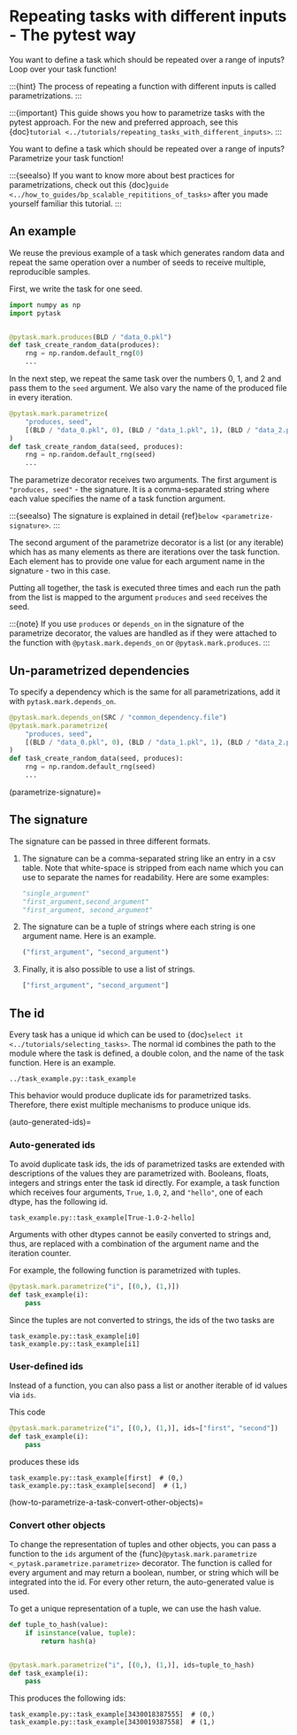 # Repeating tasks with different inputs - The pytest way

You want to define a task which should be repeated over a range of inputs? Loop over
your task function!

:::{hint}
The process of repeating a function with different inputs is called parametrizations.
:::

:::{important}
This guide shows you how to parametrize tasks with the pytest approach. For the new and
preferred approach, see this
{doc}`tutorial <../tutorials/repeating_tasks_with_different_inputs>`.
:::

You want to define a task which should be repeated over a range of inputs? Parametrize
your task function!

:::{seealso}
If you want to know more about best practices for parametrizations, check out this
{doc}`guide <../how_to_guides/bp_scalable_repititions_of_tasks>` after you made yourself
familiar this tutorial.
:::

## An example

We reuse the previous example of a task which generates random data and repeat the same
operation over a number of seeds to receive multiple, reproducible samples.

First, we write the task for one seed.

```python
import numpy as np
import pytask


@pytask.mark.produces(BLD / "data_0.pkl")
def task_create_random_data(produces):
    rng = np.random.default_rng(0)
    ...
```

In the next step, we repeat the same task over the numbers 0, 1, and 2 and pass them to
the `seed` argument. We also vary the name of the produced file in every iteration.

```python
@pytask.mark.parametrize(
    "produces, seed",
    [(BLD / "data_0.pkl", 0), (BLD / "data_1.pkl", 1), (BLD / "data_2.pkl", 2)],
)
def task_create_random_data(seed, produces):
    rng = np.random.default_rng(seed)
    ...
```

The parametrize decorator receives two arguments. The first argument is
`"produces, seed"` - the signature. It is a comma-separated string where each value
specifies the name of a task function argument.

:::{seealso}
The signature is explained in detail {ref}`below <parametrize-signature>`.
:::

The second argument of the parametrize decorator is a list (or any iterable) which has
as many elements as there are iterations over the task function. Each element has to
provide one value for each argument name in the signature - two in this case.

Putting all together, the task is executed three times and each run the path from the
list is mapped to the argument `produces` and `seed` receives the seed.

:::{note}
If you use `produces` or `depends_on` in the signature of the parametrize decorator, the
values are handled as if they were attached to the function with
`@pytask.mark.depends_on` or `@pytask.mark.produces`.
:::

## Un-parametrized dependencies

To specify a dependency which is the same for all parametrizations, add it with
`pytask.mark.depends_on`.

```python
@pytask.mark.depends_on(SRC / "common_dependency.file")
@pytask.mark.parametrize(
    "produces, seed",
    [(BLD / "data_0.pkl", 0), (BLD / "data_1.pkl", 1), (BLD / "data_2.pkl", 2)],
)
def task_create_random_data(seed, produces):
    rng = np.random.default_rng(seed)
    ...
```

(parametrize-signature)=

## The signature

The signature can be passed in three different formats.

1. The signature can be a comma-separated string like an entry in a csv table. Note that
   white-space is stripped from each name which you can use to separate the names for
   readability. Here are some examples:

   ```python
   "single_argument"
   "first_argument,second_argument"
   "first_argument, second_argument"
   ```

1. The signature can be a tuple of strings where each string is one argument name. Here
   is an example.

   ```python
   ("first_argument", "second_argument")
   ```

1. Finally, it is also possible to use a list of strings.

   ```python
   ["first_argument", "second_argument"]
   ```

## The id

Every task has a unique id which can be used to
{doc}`select it <../tutorials/selecting_tasks>`. The normal id combines the path to
the module where the task is defined, a double colon, and the name of the task function.
Here is an example.

```
../task_example.py::task_example
```

This behavior would produce duplicate ids for parametrized tasks. Therefore, there exist
multiple mechanisms to produce unique ids.

(auto-generated-ids)=

### Auto-generated ids

To avoid duplicate task ids, the ids of parametrized tasks are extended with
descriptions of the values they are parametrized with. Booleans, floats, integers and
strings enter the task id directly. For example, a task function which receives four
arguments, `True`, `1.0`, `2`, and `"hello"`, one of each dtype, has the following id.

```
task_example.py::task_example[True-1.0-2-hello]
```

Arguments with other dtypes cannot be easily converted to strings and, thus, are
replaced with a combination of the argument name and the iteration counter.

For example, the following function is parametrized with tuples.

```python
@pytask.mark.parametrize("i", [(0,), (1,)])
def task_example(i):
    pass
```

Since the tuples are not converted to strings, the ids of the two tasks are

```
task_example.py::task_example[i0]
task_example.py::task_example[i1]
```

### User-defined ids

Instead of a function, you can also pass a list or another iterable of id values via
`ids`.

This code

```python
@pytask.mark.parametrize("i", [(0,), (1,)], ids=["first", "second"])
def task_example(i):
    pass
```

produces these ids

```
task_example.py::task_example[first]  # (0,)
task_example.py::task_example[second]  # (1,)
```

(how-to-parametrize-a-task-convert-other-objects)=

### Convert other objects

To change the representation of tuples and other objects, you can pass a function to the
`ids` argument of the {func}`@pytask.mark.parametrize <_pytask.parametrize.parametrize>`
decorator. The function is called for every argument and may return a boolean, number,
or string which will be integrated into the id. For every other return, the
auto-generated value is used.

To get a unique representation of a tuple, we can use the hash value.

```python
def tuple_to_hash(value):
    if isinstance(value, tuple):
        return hash(a)


@pytask.mark.parametrize("i", [(0,), (1,)], ids=tuple_to_hash)
def task_example(i):
    pass
```

This produces the following ids:

```
task_example.py::task_example[3430018387555]  # (0,)
task_example.py::task_example[3430019387558]  # (1,)
```
